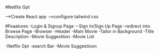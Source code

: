 #Netflix Gpt

-->Create React app
-->configure tailwind css

#Feaatures
-Login & Signup Page
--Sign In/Sign Up Page
-redirect into Browse Page
-Browser
-Header
-Main Movie
-Tailor in Background
-Title Description
-Movie Suggesttion
-Movie List

-Netflix Gpt
-search Bar
-Movie Suggestioon
